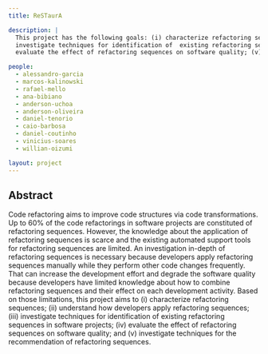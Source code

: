 ```yaml
---
title: ReSTaurA

description: |
  This project has the following goals: (i) characterize refactoring sequences; (ii) understand how developers apply refactoring sequences; (iii) 
  investigate techniques for identification of  existing refactoring sequences in software projects; (iv) 
  evaluate the effect of refactoring sequences on software quality; (v) investigate techniques for the recommendation of refactoring sequences. 

people:
  - alessandro-garcia
  - marcos-kalinowski
  - rafael-mello
  - ana-bibiano
  - anderson-uchoa
  - anderson-oliveira
  - daniel-tenorio
  - caio-barbosa
  - daniel-coutinho
  - vinicius-soares
  - willian-oizumi

layout: project
---
```


## Abstract

Code refactoring aims to improve code structures via code transformations. Up to 60% of the code refactorings in software projects are constituted of refactoring sequences. However, the knowledge about the application of refactoring sequences is scarce and the existing automated support tools for refactoring sequences are limited. An investigation in-depth of refactoring sequences is necessary because developers apply refactoring sequences manually while they perform other code changes frequently. That can increase the development effort and degrade the software quality because developers have limited knowledge about how to combine refactoring sequences and their effect on each development activity. Based on those limitations, this project aims to (i) characterize refactoring sequences; (ii) understand how developers apply refactoring sequences; (iii) investigate techniques for identification of existing refactoring sequences in software projects; (iv) evaluate the effect of refactoring sequences on software quality; and (v) investigate techniques for the recommendation of refactoring sequences.